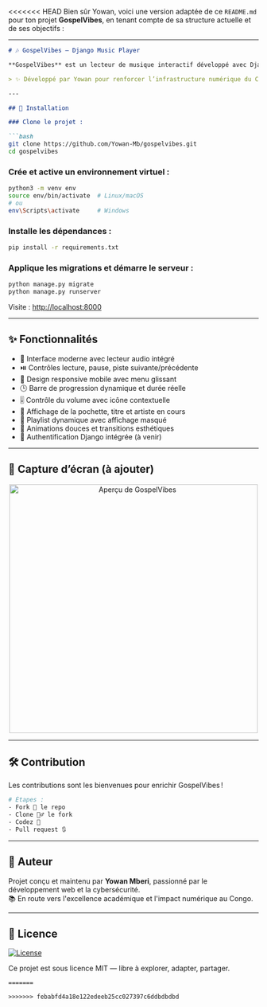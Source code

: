 <<<<<<< HEAD
Bien sûr Yowan, voici une version adaptée de ce `README.md` pour ton projet **GospelVibes**, en tenant compte de sa structure actuelle et de ses objectifs :

---

```markdown
# 🎶 GospelVibes – Django Music Player

**GospelVibes** est un lecteur de musique interactif développé avec Django, HTML/CSS, JavaScript et Font Awesome. Il permet aux utilisateurs de parcourir une playlist gospel, lire les morceaux avec des contrôles modernes (lecture, pause, suivant, précédent, volume), et d’interagir avec une interface responsive et animée compatible mobile.

> ✨ Développé par Yowan pour renforcer l’infrastructure numérique du Congo à travers des projets accessibles et pédagogiques.

---

## 🔧 Installation

### Clone le projet :

```bash
git clone https://github.com/Yowan-Mb/gospelvibes.git
cd gospelvibes
```

### Crée et active un environnement virtuel :

```bash
python3 -m venv env
source env/bin/activate  # Linux/macOS
# ou
env\Scripts\activate     # Windows
```

### Installe les dépendances :

```bash
pip install -r requirements.txt
```

### Applique les migrations et démarre le serveur :

```bash
python manage.py migrate
python manage.py runserver
```

Visite : [http://localhost:8000](http://localhost:8000)

---

## ✨ Fonctionnalités

- 🎵 Interface moderne avec lecteur audio intégré
- ⏯️ Contrôles lecture, pause, piste suivante/précédente
- 📱 Design responsive mobile avec menu glissant
- 🕒 Barre de progression dynamique et durée réelle
- 🎚️ Contrôle du volume avec icône contextuelle
- 🎼 Affichage de la pochette, titre et artiste en cours
- 📂 Playlist dynamique avec affichage masqué
- 🌙 Animations douces et transitions esthétiques
- 🔐 Authentification Django intégrée (à venir)

---

## 📱 Capture d’écran (à ajouter)

<p align="center">
  <img src="static/img/capture.png" alt="Aperçu de GospelVibes" width="500">
</p>

---

## 🛠 Contribution

Les contributions sont les bienvenues pour enrichir GospelVibes !

```bash
# Étapes :
- Fork 🍴 le repo
- Clone 👯‍♂️ le fork
- Codez 🔨
- Pull request 🔃
```

---

## 👤 Auteur

Projet conçu et maintenu par **Yowan Mberi**, passionné par le développement web et la cybersécurité.  
📚 En route vers l'excellence académique et l'impact numérique au Congo.

---

## 📝 Licence

[![License](https://img.shields.io/badge/license-MIT-blue.svg)](http://opensource.org/licenses/mit-license.php)

Ce projet est sous licence MIT — libre à explorer, adapter, partager.

```
=======

>>>>>>> febabfd4a18e122edeeb25cc027397c6ddbdbdbd
